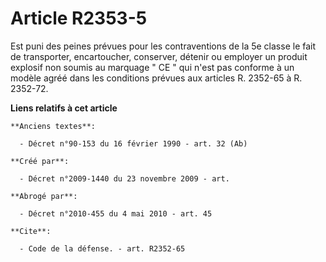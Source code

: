 # Article R2353-5

Est puni des peines prévues pour les contraventions de la 5e classe le fait de transporter, encartoucher, conserver, détenir
ou employer un produit explosif non soumis au marquage " CE " qui n'est pas conforme à un modèle agréé dans les conditions
prévues aux articles R. 2352-65 à R. 2352-72.

**Liens relatifs à cet article**

	**Anciens textes**:

	  - Décret n°90-153 du 16 février 1990 - art. 32 (Ab)

	**Créé par**:

	  - Décret n°2009-1440 du 23 novembre 2009 - art.

	**Abrogé par**:

	  - Décret n°2010-455 du 4 mai 2010 - art. 45

	**Cite**:

	  - Code de la défense. - art. R2352-65
